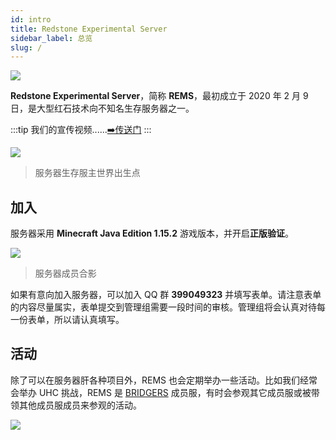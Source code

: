 ```yaml
---
id: intro
title: Redstone Experimental Server
sidebar_label: 总览
slug: /
---
```


![](https://pic.rmb.bdstatic.com/bjh/aafa02262002f9838084327fcfe09b54.png)

**Redstone Experimental Server**，简称 **REMS**，最初成立于 2020 年 2 月 9 日，是大型红石技术向不知名生存服务器之一。

<!-- div style="position: relative; padding: 30% 45%;">
<iframe style="position: absolute; width: 100%; height: 100%; left: 0; top: 0;" src="https://video-direct-link.vercel.app/bili.mp4?aid=540942275&bvid=BV1Ki4y1x7yg&cid=200993755" scrolling="no" border="0" frameborder="no" framespacing="0" allowfullscreen="true"></iframe>
</div -->

:::tip
我们的宣传视频......[➡️传送门](https://www.bilibili.com/video/BV1Ki4y1x7yg)
:::

![](https://pic.rmb.bdstatic.com/bjh/a2935e7cd5c898068364cbdad4a94304.png)
>服务器生存服主世界出生点

## 加入

服务器采用 **Minecraft Java Edition 1.15.2** 游戏版本，并开启**正版验证**。

![](https://pic.rmb.bdstatic.com/bjh/d7e6b6911b220ef5249c4c5bf7910c76.png)
>服务器成员合影

如果有意向加入服务器，可以加入 QQ 群 **399049323** 并填写表单。请注意表单的内容尽量属实，表单提交到管理组需要一段时间的审核。管理组将会认真对待每一份表单，所以请认真填写。

## 活动

除了可以在服务器肝各种项目外，REMS 也会定期举办一些活动。比如我们经常会举办 UHC 挑战，REMS 是 [BRIDGERS](https://space.bilibili.com/456836621) 成员服，有时会参观其它成员服或被带领其他成员服成员来参观的活动。

[![](https://pic.rmb.bdstatic.com/bjh/0b83d21b3f5e871bddc8853ec597479b.png)](https://www.bilibili.com/read/cv7022972)

